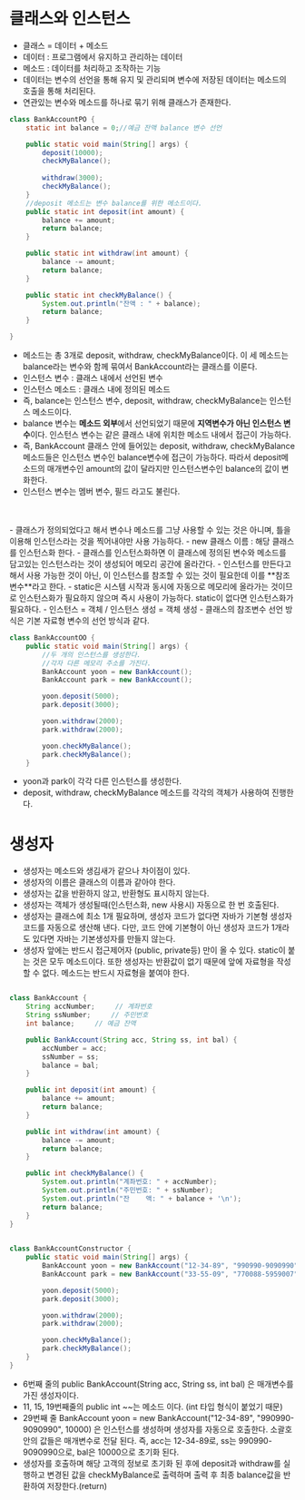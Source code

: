 # 클래스와 인스턴스
- 클래스 = 데이터 + 메소드
- 데이터 : 프로그램에서 유지하고 관리하는 데이터
- 메소드 : 데이터를 처리하고 조작하는 기능
- 데이터는 변수의 선언을 통해 유지 및 관리되며 변수에 저장된 데이터는 메소드의 호출을 통해 처리된다.
- 연관있는 변수와 메소드를 하나로 묶기 위해 클래스가 존재한다.

```java
class BankAccountPO {
    static int balance = 0;//예금 잔액 balance 변수 선언

    public static void main(String[] args) {
        deposit(10000);
        checkMyBalance();
        
        withdraw(3000);
        checkMyBalance(); 
    }
    //deposit 메소드는 변수 balance를 위한 메소드이다.
    public static int deposit(int amount) {
        balance += amount;
        return balance;
    }    

    public static int withdraw(int amount) {
        balance -= amount;
        return balance;
    }

    public static int checkMyBalance() {
        System.out.println("잔액 : " + balance);
        return balance;
    }

}
```

- 메소드는 총 3개로 deposit, withdraw, checkMyBalance이다. 이 세 메소드는 balance라는 변수와 함께 묶여서 BankAccount라는 클래스를 이룬다.
- 인스턴스 변수 : 클래스 내에서 선언된 변수
- 인스턴스 메소드 : 클래스 내에 정의된 메소드
- 즉, balance는 인스턴스 변수, deposit, withdraw, checkMyBalance는 인스턴스 메소드이다.
- balance 변수는 **메소드 외부**에서 선언되었기 때문에 **지역변수가 아닌 인스턴스 변수**이다. 인스턴스 변수는 같은 클래스 내에 위치한 메소드 내에서 접근이 가능하다.
- 즉, BankAccount 클래스 안에 들어있는 deposit, withdraw, checkMyBalance 메소드들은 인스턴스 변수인 balance변수에 접근이 가능하다. 따라서 deposit메소드의 매개변수인 amount의 값이 달라지만 인스턴스변수인 balance의 값이 변화한다.
- 인스턴스 변수는 멤버 변수, 필드 라고도 불린다.
<br>
<br>
- 클래스가 정의되었다고 해서 변수나 메소드를 그냥 사용할 수 있는 것은 아니며, 틀을 이용해 인스턴스라는 것을 찍어내야만 사용 가능하다.
- new 클래스 이름 : 해당 클래스를 인스턴스화 한다.
- 클래스를 인스턴스화하면 이 클래스에 정의된 변수와 메소드를 담고있는 인스턴스라는 것이 생성되어 메모리 공간에 올라간다.
- 인스턴스를 만든다고 해서 사용 가능한 것이 아닌, 이 인스턴스를 참조할 수 있는 것이 필요한데 이를 **참조변수**라고 한다.
- static은 시스템 시작과 동시에 자동으로 메모리에 올라가는 것이므로 인스턴스화가 필요하지 않으며 즉시 사용이 가능하다. static이 없다면 인스턴스화가 필요하다.
- 인스턴스 = 객체 / 인스턴스 생성 = 객체 생성
- 클래스의 참조변수 선언 방식은 기본 자료형 변수의 선언 방식과 같다.

```java
class BankAccountOO {
    public static void main(String[] args) {
        //두 개의 인스턴스를 생성한다.
        //각자 다른 메모리 주소를 가진다.
        BankAccount yoon = new BankAccount();
        BankAccount park = new BankAccount();

        yoon.deposit(5000);
        park.deposit(3000);

        yoon.withdraw(2000);
        park.withdraw(2000);

        yoon.checkMyBalance();
        park.checkMyBalance();  
    }
```

- yoon과 park이 각각 다른 인스턴스를 생성한다.
- deposit, withdraw, checkMyBalance 메소드를 각각의 객체가 사용하여 진행한다.

# 생성자
- 생성자는 메소드와 생김새가 같으나 차이점이 있다.
- 생성자의 이름은 클래스의 이름과 같아야 한다.
- 생성자는 값을 반환하지 않고, 반환형도 표시하지 않는다.
- 생성자는 객체가 생성될때(인스턴스화, new 사용시) 자동으로 한 번 호출된다.
- 생성자는 클래스에 최소 1개 필요하며, 생성자 코드가 없다면 자바가 기본형 생성자 코드를 자동으로 생산해 낸다. 다만, 코드 안에 기본형이 아닌 생성자 코드가 1개라도 있다면 자바는 기본생성자를 만들지 않는다.
- 생성자 앞에는 반드시 접근제어자 (public, private등) 만이 올 수 있다. static이 붙는 것은 모두 메소드이다. 또한 생성자는 반환값이 없기 때문에 앞에 자료형을 작성할 수 없다. 메소드는 반드시 자료형을 붙여야 한다.
  
```java

class BankAccount {
    String accNumber;     // 계좌번호
    String ssNumber;     // 주민번호    
    int balance;     // 예금 잔액

    public BankAccount(String acc, String ss, int bal) {
        accNumber = acc;
        ssNumber = ss;
        balance = bal;
    }

    public int deposit(int amount) {
        balance += amount;
        return balance;
    }    

    public int withdraw(int amount) {
        balance -= amount;
        return balance;
    }

    public int checkMyBalance() {
        System.out.println("계좌번호: " + accNumber);
        System.out.println("주민번호: " + ssNumber);
        System.out.println("잔    액: " + balance + '\n');
        return balance;
    }
}
	

class BankAccountConstructor {
    public static void main(String[] args) {
        BankAccount yoon = new BankAccount("12-34-89", "990990-9090990", 10000);
        BankAccount park = new BankAccount("33-55-09", "770088-5959007", 10000);

        yoon.deposit(5000);
        park.deposit(3000);

        yoon.withdraw(2000);
        park.withdraw(2000);

        yoon.checkMyBalance();
        park.checkMyBalance();  
    }
}
```

- 6번째 줄의 public BankAccount(String acc, String ss, int bal) 은 매개변수를 가진 생성자이다.
- 11, 15, 19번째줄의 public int ~~는 메소드 이다. (int 타입 형식이 붙었기 때문)
- 29번째 줄 BankAccount yoon = new BankAccount("12-34-89", "990990-9090990", 10000) 은 인스턴스를 생성하며 생성자를 자동으로 호출한다. 소괄호 안의 값들은 매개변수로 전달 된다. 즉, acc는 12-34-89로, ss는 990990-9090990으로, bal은 10000으로 초기화 된다.
- 생성자를 호출하며 해당 고객의 정보로 초기화 된 후에 deposit과 withdraw를 실행하고 변경된 값을 checkMyBalance로 출력하며 출력 후 최종 balance값을 반환하여 저장한다.(return)
